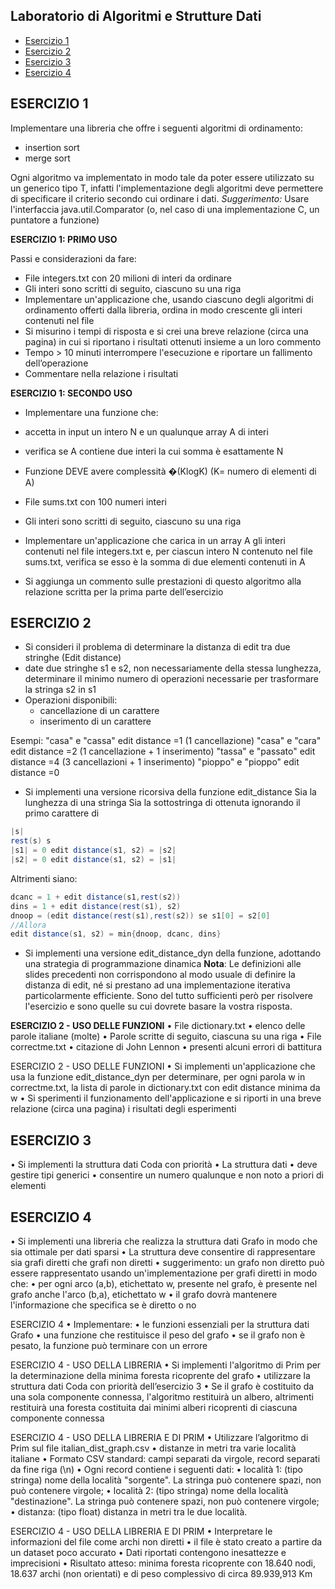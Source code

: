 ## Laboratorio di Algoritmi e Strutture Dati 
* [Esercizio 1](#esercizio-1)
* [Esercizio 2](#esercizio-2)
* [Esercizio 3](#esercizio-3)
* [Esercizio 4](#esercizio-4)



## ESERCIZIO 1
Implementare una libreria che offre i seguenti algoritmi di ordinamento:
* insertion sort
* merge sort

Ogni algoritmo va implementato in modo tale da poter essere utilizzato su un generico tipo T, infatti l'implementazione degli algoritmi deve permettere di specificare il criterio secondo cui ordinare i dati.
_Suggerimento:_ Usare l'interfaccia java.util.Comparator (o, nel caso di una implementazione C, un puntatore a funzione)

**ESERCIZIO 1: PRIMO USO**

Passi e considerazioni da fare:

* File integers.txt con 20 milioni di interi da ordinare
* Gli interi sono scritti di seguito, ciascuno su una riga
* Implementare un'applicazione che, usando ciascuno degli algoritmi di ordinamento offerti dalla libreria, ordina in modo crescente gli interi contenuti nel file
* Si misurino i tempi di risposta e si crei una breve
relazione (circa una pagina) in cui si riportano i
risultati ottenuti insieme a un loro commento
* Tempo > 10 minuti interrompere
l'esecuzione e riportare un fallimento dell’operazione
* Commentare nella relazione i risultati

**ESERCIZIO 1: SECONDO USO**
* Implementare una funzione che:
* accetta in input un intero N e un qualunque array A di
interi
* verifica se A contiene due interi la cui somma è
esattamente N
* Funzione DEVE avere complessità �(KlogK) (K= numero di
elementi di A)

* File sums.txt con 100 numeri interi
* Gli interi sono scritti di seguito, ciascuno su una riga
* Implementare un'applicazione che carica in un array A gli interi contenuti nel file integers.txt e, per ciascun intero N contenuto nel file sums.txt, verifica se esso è la somma di due elementi contenuti
in A
* Si aggiunga un commento sulle prestazioni di questo algoritmo alla
relazione scritta per la prima parte dell’esercizio

## ESERCIZIO 2
* Si consideri il problema di determinare la distanza di edit tra due
stringhe (Edit distance)
* date due stringhe s1 e s2, non necessariamente della stessa
lunghezza, determinare il minimo numero di operazioni necessarie
per trasformare la stringa s2 in s1
* Operazioni disponibili:
  * cancellazione di un carattere
  * inserimento di un carattere

 Esempi:
 "casa" e "cassa" edit distance =1 (1 cancellazione)
 "casa" e "cara" edit distance =2 (1 cancellazione + 1
inserimento)
 "tassa" e "passato" edit distance =4 (3 cancellazioni + 1
inserimento)
 "pioppo" e "pioppo" edit distance =0

* Si implementi una versione ricorsiva della funzione
edit_distance
 Sia la lunghezza di una stringa
 Sia la sottostringa di ottenuta ignorando il primo carattere di

```java
|s|
rest(s) s
|s1| = 0 edit distance(s1, s2) = |s2|
|s2| = 0 edit distance(s1, s2) = |s1|
```

 Altrimenti siano:
```java
dcanc = 1 + edit distance(s1,rest(s2))
dins = 1 + edit distance(rest(s1), s2)
dnoop = (edit distance(rest(s1),rest(s2)) se s1[0] = s2[0]
//Allora
edit distance(s1, s2) = min{dnoop, dcanc, dins}
```


* Si implementi una versione edit_distance_dyn della
funzione, adottando una strategia di programmazione
dinamica
 **Nota**: Le definizioni alle slides precedenti non corrispondono
al modo usuale di definire la distanza di edit, né si prestano ad
una implementazione iterativa particolarmente efficiente.
Sono del tutto sufficienti però per risolvere l'esercizio e sono
quelle su cui dovrete basare la vostra risposta.

**ESERCIZIO 2 - USO DELLE
FUNZIONI**
• File dictionary.txt
• elenco delle parole italiane (molte)
• Parole scritte di seguito, ciascuna su una riga
• File correctme.txt
• citazione di John Lennon
• presenti alcuni errori di battitura

ESERCIZIO 2 - USO DELLE
FUNZIONI
• Si implementi un'applicazione che usa la funzione
edit_distance_dyn per determinare, per ogni
parola w in correctme.txt, la lista di parole in
dictionary.txt con edit distance minima da w
• Si sperimenti il funzionamento dell'applicazione e
si riporti in una breve relazione (circa una pagina) i
risultati degli esperimenti

## ESERCIZIO 3
• Si implementi la struttura dati Coda con priorità
• La struttura dati
• deve gestire tipi generici
• consentire un numero qualunque e non noto
a priori di elementi

## ESERCIZIO 4
• Si implementi una libreria che realizza la struttura dati Grafo in modo che sia
ottimale per dati sparsi
• La struttura deve consentire di rappresentare sia grafi diretti che grafi non
diretti
• suggerimento: un grafo non diretto può essere rappresentato usando
un'implementazione per grafi diretti in modo che:
• per ogni arco (a,b), etichettato w, presente nel grafo, è presente
nel grafo anche l'arco (b,a), etichettato w
• il grafo dovrà mantenere l'informazione che specifica se è diretto o no

ESERCIZIO 4
• Implementare:
• le funzioni essenziali per la struttura dati
Grafo
• una funzione che restituisce il peso del grafo
• se il grafo non è pesato, la funzione
può terminare con un errore

ESERCIZIO 4 - USO DELLA
LIBRERIA
• Si implementi l'algoritmo di Prim per la determinazione
della minima foresta ricoprente del grafo
• utilizzare la struttura dati Coda con priorità dell’esercizio 3
• Se il grafo è costituito da una sola componente connessa,
l'algoritmo restituirà un albero, altrimenti restituirà una
foresta costituita dai minimi alberi ricoprenti di ciascuna
componente connessa

ESERCIZIO 4 - USO DELLA
LIBRERIA E DI PRIM
• Utilizzare l’algoritmo di Prim sul file italian_dist_graph.csv
• distanze in metri tra varie località italiane
• Formato CSV standard: campi separati da virgole, record separati da fine riga (\n)
• Ogni record contiene i seguenti dati:
• località 1: (tipo stringa) nome della località "sorgente". La stringa può contenere
spazi, non può contenere virgole;
• località 2: (tipo stringa) nome della località "destinazione". La stringa può
contenere spazi, non può contenere virgole;
• distanza: (tipo float) distanza in metri tra le due località.

ESERCIZIO 4 - USO DELLA
LIBRERIA E DI PRIM
• Interpretare le informazioni del file come archi non diretti
• il file è stato creato a partire da un dataset poco accurato
• Dati riportati contengono inesattezze e
imprecisioni
• Risultato atteso: minima foresta ricoprente con 18.640
nodi, 18.637 archi (non orientati) e di peso complessivo
di circa 89.939,913 Km
